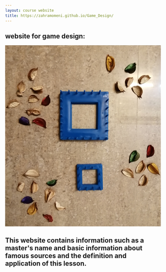 ```yaml
---
layout: course website
title: https://zahramomeni.github.io/Game_Design/
---
```


## website for game design: 
![alt_text](../assets/images/a.jpg "course")
## This website contains information such as a master's name and basic information about famous sources and the definition and application of this lesson.


